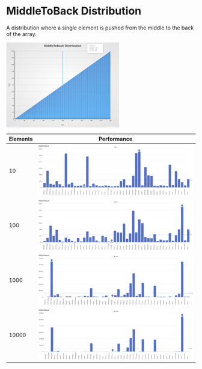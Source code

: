 # MiddleToBack Distribution

A distribution where a single element is pushed from the middle to the back of the array.

[<img src="../../images/distribution/MiddleToBack.svg" width="300" alt="MiddleToBack Distribution">](../../images/distribution/MiddleToBack.svg)

| Elements | Performance                                                                                                                                                                      |
| -------- | -------------------------------------------------------------------------------------------------------------------------------------------------------------------------------- |
| 10       | [<img src="../../images/perf/distribution/MiddleToBack_cat_a_series_s_10$_bars.svg" width="600">](../../images/perf/distribution/MiddleToBack_cat_a_series_s_10$_bars.svg)       |
| 100      | [<img src="../../images/perf/distribution/MiddleToBack_cat_a_series_s_100$_bars.svg" width="600">](../../images/perf/distribution/MiddleToBack_cat_a_series_s_100$_bars.svg)     |
| 1000     | [<img src="../../images/perf/distribution/MiddleToBack_cat_a_series_s_1000$_bars.svg" width="600">](../../images/perf/distribution/MiddleToBack_cat_a_series_s_1000$_bars.svg)   |
| 10000    | [<img src="../../images/perf/distribution/MiddleToBack_cat_a_series_s_10000$_bars.svg" width="600">](../../images/perf/distribution/MiddleToBack_cat_a_series_s_10000$_bars.svg) |
